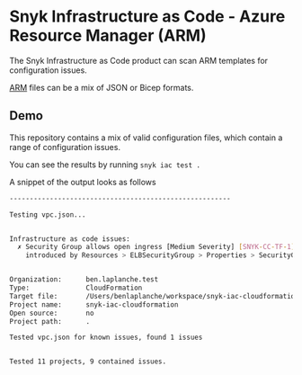 # Snyk Infrastructure as Code - Azure Resource Manager (ARM)

The Snyk Infrastructure as Code product can scan ARM templates for configuration issues.

[ARM](https://docs.microsoft.com/en-us/azure/azure-resource-manager) files can be a mix of JSON or Bicep formats.

## Demo

This repository contains a mix of valid configuration files, which contain a range of configuration issues.

You can see the results by running
`snyk iac test .`

A snippet of the output looks as follows

```bash
-------------------------------------------------------

Testing vpc.json...


Infrastructure as code issues:
  ✗ Security Group allows open ingress [Medium Severity] [SNYK-CC-TF-1] in VPC
    introduced by Resources > ELBSecurityGroup > Properties > SecurityGroupIngress[0]


Organization:      ben.laplanche.test
Type:              CloudFormation
Target file:       /Users/benlaplanche/workspace/snyk-iac-cloudformation/vpc.json
Project name:      snyk-iac-cloudformation
Open source:       no
Project path:      .

Tested vpc.json for known issues, found 1 issues


Tested 11 projects, 9 contained issues.
```
